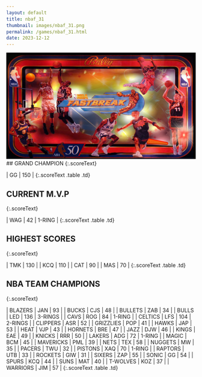```yaml
---
layout: default
title: nbaf_31
thumbnail: images/nbaf_31.png
permalink: /games/nbaf_31.html
date: 2023-12-12
---
```


<img src="../images/nbaf_31.png" class="gameThumbnail img-fluid mx-auto align-middle">
## GRAND CHAMPION
{:.scoreText}

| GG | 150 | 
{:.scoreText .table .td}

## CURRENT M.V.P
{:.scoreText}

| WAG | 42 | 1-RING | 
{:.scoreText .table .td}

## HIGHEST SCORES
{:.scoreText}

| TMK | 130 | 
| KCQ | 110 | 
| CAT | 90 | 
| MAS | 70 | 
{:.scoreText .table .td}

## NBA TEAM CHAMPIONS
{:.scoreText}

| BLAZERS | JAN | 93 | 
| BUCKS | CJS | 48 | 
| BULLETS | ZAB | 34 | 
| BULLS | LED | 136 | 3-RINGS | 
| CAVS | ROG | 84 | 1-RING | 
| CELTICS | LFS | 104 | 2-RINGS | 
| CLIPPERS | ASR | 52 | 
| GRIZZLIES | POP | 41 | 
| HAWKS | JAP | 53 | 
| HEAT | VJP | 43 | 
| HORNETS | BRE | 47 | 
| JAZZ | DJW | 46 | 
| KINGS | EAE | 49 | 
| KNICKS | RRR | 50 | 
| LAKERS | ADG | 72 | 1-RING | 
| MAGIC | BCM | 45 | 
| MAVERICKS | PML | 39 | 
| NETS | TEX | 58 | 
| NUGGETS | MW | 35 | 
| PACERS | TWU | 32 | 
| PISTONS | XAQ | 70 | 1-RING | 
| RAPTORS | UTB | 33 | 
| ROCKETS | GIW | 31 | 
| SIXERS | ZAP | 55 | 
| SONIC | GG | 54 | 
| SPURS | KCQ | 44 | 
| SUNS | MAT | 40 | 
| T-WOLVES | KOZ | 37 | 
| WARRIORS | JIM | 57 | 
{:.scoreText .table .td}
